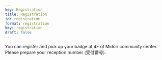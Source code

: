 ```yaml
---
key: Registration
title: Registration
id: registration
format: registration
key: registration
draft: false
---
```


You can register and pick up your badge at 4F of Midori community center.
Please prepare your reception number (受付番号).
